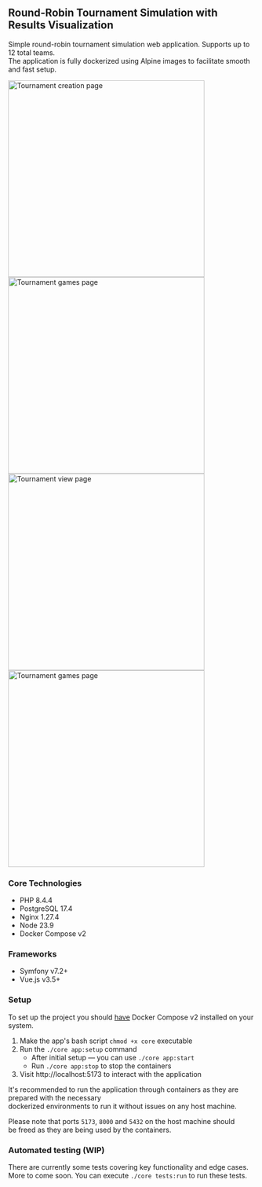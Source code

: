 ## Round-Robin Tournament Simulation with Results Visualization

Simple round-robin tournament simulation web application. Supports up to 12 total teams.  
The application is fully dockerized using Alpine images to facilitate smooth and fast setup.

<img width="400" alt="Tournament creation page" src="https://github.com/user-attachments/assets/a31e29f4-fae2-4dae-a3c7-1ecc364c61bb" />
<img width="400" alt="Tournament games page" src="https://github.com/user-attachments/assets/a21b0d73-1884-48b9-8bc8-382aa1f8b845" />
<img width="400" alt="Tournament view page" src="https://github.com/user-attachments/assets/a37273dc-ed76-4ee7-8676-4a62025be0ca" />
<img width="400" alt="Tournament games page" src="https://github.com/user-attachments/assets/27ae397e-024b-4f75-9898-e24abd5f4e6e" />

### Core Technologies
- PHP 8.4.4
- PostgreSQL 17.4
- Nginx 1.27.4
- Node 23.9
- Docker Compose v2

### Frameworks
- Symfony v7.2+
- Vue.js v3.5+

### Setup
To set up the project you should [have](https://docs.docker.com/compose/install) Docker Compose v2 installed on your system.

1. Make the app's bash script `chmod +x core` executable
2. Run the `./core app:setup` command
   - After initial setup — you can use `./core app:start`
   - Run `./core app:stop` to stop the containers
3. Visit http://localhost:5173 to interact with the application

It's recommended to run the application through containers as they are prepared with the necessary  
dockerized environments to run it without issues on any host machine.

Please note that ports `5173`, `8000` and `5432` on the host machine should  
be freed as they are being used by the containers.


### Automated testing (WIP)

There are currently some tests covering key functionality and edge cases.  
More to come soon. You can execute `./core tests:run` to run these tests.
